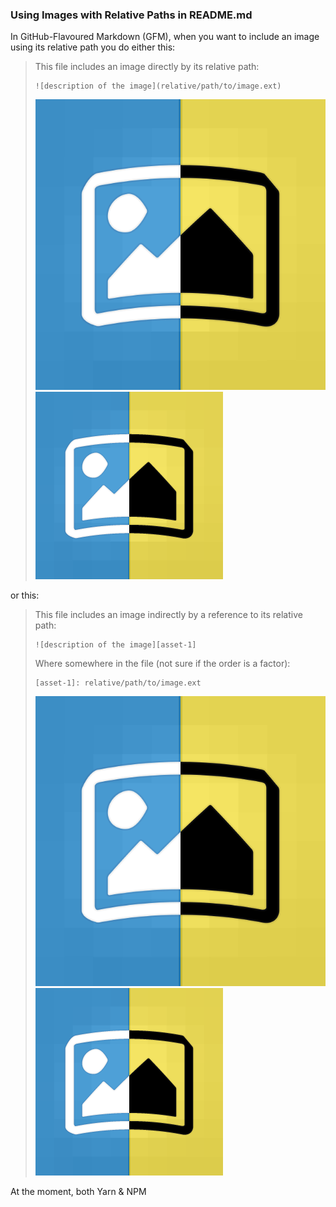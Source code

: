 ### Using Images with Relative Paths in README.md

In GitHub-Flavoured Markdown (GFM), when you want to include an image using its
relative path you do either this:


> This file includes an image directly by its relative path:
>
>     ![description of the image](relative/path/to/image.ext)
>
> ![svg image](assets/readme-images-image-300.svg)
> ![png image](assets/readme-images-image-300.png)

or this:

> This file includes an image indirectly by a reference to its relative path:
>
>     ![description of the image][asset-1]
>
> Where somewhere in the file (not sure if the order is a factor):
>
>     [asset-1]: relative/path/to/image.ext
>
> ![svg image][asset-1-svg]
> ![png image][asset-1-png]
>
> [asset-1-svg]: assets/readme-images-image-300.svg
> [asset-1-png]: assets/readme-images-image-300.png



At the moment, both Yarn & NPM
